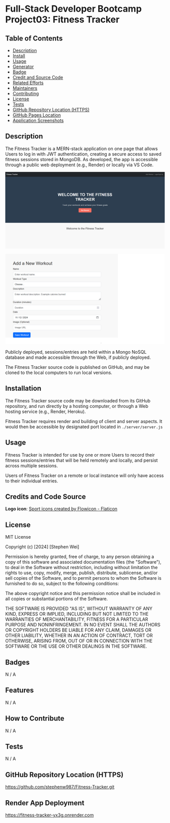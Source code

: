 # Full-Stack Developer Bootcamp Project03: Fitness Tracker

## Table of Contents

- [Description](#description)
- [Install](#install)
- [Usage](#usage)
- [Generator](#generator)
- [Badge](#badge)
- [Credit and Source Code](#credits-and-code-source)
- [Related Efforts](#related-efforts)
- [Maintainers](#maintainers)
- [Contributing](#contributing)
- [License](#license)
- [Tests](#tests)
- [GitHub Repository Location (HTTPS)](#github-repository-location-https)
- [GitHub Pages Location](#github-pages-location)
- [Application Screenshots](#application-screenshots) 

## Description

The Fitness Tracker is a MERN-stack application on one page that allows Users to log in with JWT authentication, creating a secure access to saved fitness sessions stored in MongoDB. As developed, the app is accessible through a public web deployment (e.g., Render) or locally via VS Code.

![Screenshot](assets/screenshot1.png)

![Screenshot](assets/screenshot2.png)


Publicly deployed, sessions/entries are held within a Mongo NoSQL database and made accessible through the Web, if publicly deployed.

The Fitness Tracker source code is published on GitHub, and may be cloned to the local computers to run local versions.


## Installation

The Fitness Tracker source code may be downloaded from its GitHub repository, and run directly by a hosting computer, or through a Web hosting service (e.g., Render, Heroku).

Fitness Tracker requires render and building of client and server aspects. It would then be accessible by designated port located in `./server/server.js`


## Usage

Fitness Tracker is intended for use by one or more Users to record their fitness sessions/entries that will be held remotely and locally, and persist across multiple sessions. 

Users of Fitness Tracker on a remote or local instance will only have access to their individual entries.


## Credits and Code Source

**Logo icon**: <a href="https://www.flaticon.com/free-icons/sport" title="sport icons">Sport icons created by Flowicon - Flaticon</a>



## License

MIT License

Copyright (c) [2024] [Stephen Wei]

Permission is hereby granted, free of charge, to any person obtaining a copy
of this software and associated documentation files (the "Software"), to deal
in the Software without restriction, including without limitation the rights
to use, copy, modify, merge, publish, distribute, sublicense, and/or sell
copies of the Software, and to permit persons to whom the Software is
furnished to do so, subject to the following conditions:

The above copyright notice and this permission notice shall be included in all
copies or substantial portions of the Software.

THE SOFTWARE IS PROVIDED "AS IS", WITHOUT WARRANTY OF ANY KIND, EXPRESS OR
IMPLIED, INCLUDING BUT NOT LIMITED TO THE WARRANTIES OF MERCHANTABILITY,
FITNESS FOR A PARTICULAR PURPOSE AND NONINFRINGEMENT. IN NO EVENT SHALL THE
AUTHORS OR COPYRIGHT HOLDERS BE LIABLE FOR ANY CLAIM, DAMAGES OR OTHER
LIABILITY, WHETHER IN AN ACTION OF CONTRACT, TORT OR OTHERWISE, ARISING FROM,
OUT OF OR IN CONNECTION WITH THE SOFTWARE OR THE USE OR OTHER DEALINGS IN THE
SOFTWARE.


## Badges

N / A


## Features

N / A


## How to Contribute

N / A


## Tests

N / A

## GitHub Repository Location (HTTPS)

https://github.com/stephenw987/Fitness-Tracker.git

## Render App Deployment

https://fitness-tracker-yx3g.onrender.com 